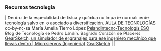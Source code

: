 
### Recursos tecnología

| Dentro de la especialidad de física y química no imparte normalmente tecnología salvo en lo asociado a diversificación. [AULA  DE TECNOLOGÍAS](http://auladetecnologias.blogspot.com.es/) cc-by-nc-sa María Amelia Tierno López [Pelandintecno-Tecnología ESO](http://pelandintecno.blogspot.com/) Blog de Tecnología de Pedro Landín. Sagrado Corazón de Placeres [GearSketch, un simulador de engranajes para ese ingeniero mecánico que llevas dentro | Microsiervos (Ingeniería)](http://www.microsiervos.com/archivo/ingenieria/gearsketch-simulador-engranajes.html)  [GearSketch](http://www.gearsket.ch/)  |  | 
